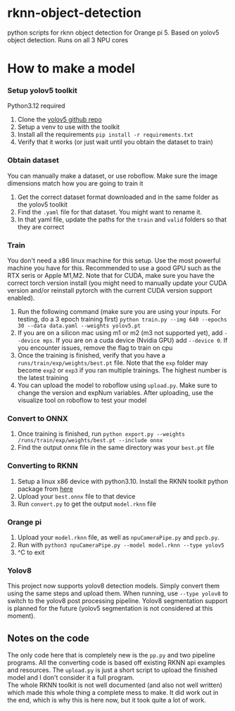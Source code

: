 # rknn-object-detection
python scripts for rknn object detection for Orange pi 5. Based on yolov5 object detection. Runs on all 3 NPU cores

# How to make a model
### Setup yolov5 toolkit
Python3.12 required
1. Clone the [yolov5 github repo](https://github.com/ultralytics/yolov5)
2. Setup a venv to use with the toolkit
3. Install all the requirements `pip install -r requirements.txt`
4. Verify that it works (or just wait until you obtain the dataset to train)
### Obtain dataset
You can manually make a dataset, or use roboflow. Make sure the image dimensions match how you are going to train it
1. Get the correct dataset format downloaded and in the same folder as the yolov5 toolkit
2. Find the `.yaml` file for that dataset. You might want to rename it.
3. In that yaml file, update the paths for the `train` and `valid` folders so that they are correct
### Train 
You don't need a x86 linux machine for this setup. Use the most powerful machine you have for this. Recommended to use a good GPU such as the RTX seris or Apple M1,M2. Note that for CUDA, make sure you have the correct torch version install (you might need to manually update your CUDA version and/or reinstall pytorch with the current CUDA version support enabled).
1. Run the following command (make sure you are using your inputs. For testing, do a 3 epoch training first) `python train.py --img 640 --epochs 30 --data data.yaml --weights yolov5.pt`
2. If you are on a silicon mac using m1 or m2 (m3 not supported yet), add `--device mps`. If you are on a cuda device (Nvidia GPU) add `--device 0`. If you encounter issues, remove the flag to train on cpu
3. Once the training is finished, verify that you have a `runs/train/exp/weights/best.pt` file. Note that the `exp` folder may become `exp2` or `exp3` if you ran multiple trainings. The highest number is the latest training
4. You can upload the model to roboflow using `upload.py`. Make sure to change the version and expNum variables. After uploading, use the visualize tool on roboflow to test your model
### Convert to ONNX
1. Once training is finished, run `python export.py --weights /runs/train/exp/weights/best.pt --include onnx`
2. Find the output onnx file in the same directory was your `best.pt` file
### Converting to RKNN
1. Setup a linux x86 device with python3.10. Install the RKNN toolkit python package from [here](https://github.com/airockchip/rknn-toolkit2/tree/master/rknn-toolkit2/packages)
2. Upload your `best.onnx` file to that device
3. Run `convert.py` to get the output `model.rknn` file
### Orange pi
1. Upload your `model.rknn` file, as well as `npuCameraPipe.py` and `ppcb.py`.
2. Run with `python3 npuCameraPipe.py --model model.rknn --type yolov5`
3. ^C to exit
### Yolov8
This project now supports yolov8 detection models. Simply convert them using the same steps and upload them. When running, use `--type yolov8` to switch to the yolov8 post processing pipeline. Yolov8 segmentation support is planned for the future (yolov5 segmentation is not considered at this moment).
## Notes on the code
The only code here that is completely new is the `pp.py` and two pipeline programs. All the converting code is based off existing RKNN api examples and resources. The `upload.py` is just a short script to upload the finished model and I don't consider it a full program.  
The whole RKNN toolkit is not well documented (and also not well written) which made this whole thing a complete mess to make. It did work out in the end, which is why this is here now, but it took quite a lot of work.
